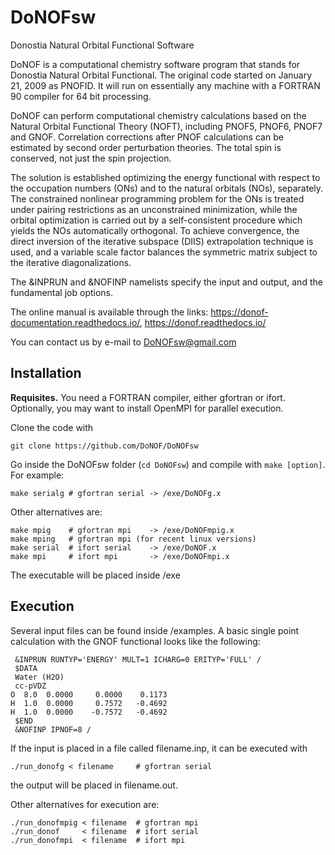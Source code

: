 # DoNOFsw
Donostia Natural Orbital Functional Software

DoNOF is a computational chemistry software program that stands for Donostia Natural Orbital Functional. The original code started on January 21, 2009 as PNOFID. It will run on essentially any machine with a FORTRAN 90 compiler for 64 bit processing.

DoNOF can perform computational chemistry calculations based on the Natural Orbital Functional Theory (NOFT), including PNOF5, PNOF6, PNOF7 and GNOF. Correlation corrections after PNOF calculations can be estimated by second order perturbation theories. The total spin is conserved, not just the spin projection.

The solution is established optimizing the energy functional with respect to the occupation numbers (ONs) and to the natural orbitals (NOs), separately. The constrained nonlinear programming problem for the ONs is treated under pairing restrictions as an unconstrained minimization, while the orbital optimization is carried out by a self-consistent procedure which yields the NOs automatically orthogonal. To achieve convergence, the direct inversion of the iterative subspace (DIIS) extrapolation technique is used, and a variable scale factor balances the symmetric matrix subject to the iterative diagonalizations.

The &INPRUN and &NOFINP namelists specify the input and output, and the fundamental job options.

The online manual is available through the links: https://donof-documentation.readthedocs.io/, https://donof.readthedocs.io/

You can contact us by e-mail to DoNOFsw@gmail.com

## Installation

**Requisites.** You need a FORTRAN compiler, either gfortran or ifort. Optionally, you may want to install OpenMPI for parallel execution.

Clone the code with
~~~
git clone https://github.com/DoNOF/DoNOFsw
~~~

Go inside the DoNOFsw folder (`cd DoNOFsw`) and compile with `make [option]`. For example:
~~~
make serialg # gfortran serial -> /exe/DoNOFg.x
~~~

Other alternatives are:
~~~
make mpig    # gfortran mpi    -> /exe/DoNOFmpig.x
make mping   # gfortran mpi (for recent linux versions)
make serial  # ifort serial    -> /exe/DoNOF.x
make mpi     # ifort mpi       -> /exe/DoNOFmpi.x
~~~

The executable will be placed inside /exe

## Execution

Several input files can be found inside /examples. A basic single point calculation with the GNOF functional looks like the following:
~~~
 &INPRUN RUNTYP='ENERGY' MULT=1 ICHARG=0 ERITYP='FULL' /
 $DATA
 Water (H2O)
 cc-pVDZ
O  8.0  0.0000     0.0000    0.1173
H  1.0  0.0000     0.7572   -0.4692
H  1.0  0.0000    -0.7572   -0.4692
 $END
 &NOFINP IPNOF=8 /
~~~

If the input is placed in a file called filename.inp, it can be executed with
~~~
./run_donofg < filename     # gfortran serial
~~~
the output will be placed in filename.out.

Other alternatives for execution are:
~~~
./run_donofmpig < filename  # gfortran mpi
./run_donof     < filename  # ifort serial
./run_donofmpi  < filename  # ifort mpi
~~~

